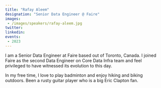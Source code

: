 ```yaml
---
title: "Rafay Aleem"
designation: "Senior Data Engineer @ Faire"
images:
 - /images/speakers/rafay-aleem.jpg
twitter: 
linkedin: 
events:
 - 2023
---
```


I am a Senior Data Engineer at Faire based out of Toronto, Canada. I joined Faire as the second Data Engineer on Core Data Infra team and feel privileged to have witnessed its evolution to this day.



In my free time, I love to play badminton and enjoy hiking and biking outdoors. Been a rusty guitar player who is a big Eric Clapton fan.